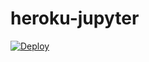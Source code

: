 # heroku-jupyter

[![Deploy](https://www.herokucdn.com/deploy/button.svg)](https://heroku.com/deploy)

